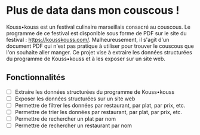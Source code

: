 # Plus de data dans mon couscous !

Kouss•kouss est un festival culinaire marseillais consacré au couscous. 
Le programme de ce festival est disponible sous forme de PDF sur le site du festival : https://kousskouss.com/. Malheureusement, il s'agit d'un document PDF qui n'est pas pratique à utiliser pour trouver le couscous que l'on souhaite aller manger.
Ce projet vise à extraire les données structurées du programme de Kouss•kouss et à les exposer sur un site web.

## Fonctionnalités

- [ ] Extraire les données structurées du programme de Kouss•kouss
- [ ] Exposer les données structurées sur un site web
- [ ] Permettre de filtrer les données par restaurant, par plat, par prix, etc.
- [ ] Permettre de trier les données par restaurant, par plat, par prix, etc.
- [ ] Permettre de rechercher un plat par nom
- [ ] Permettre de rechercher un restaurant par nom
